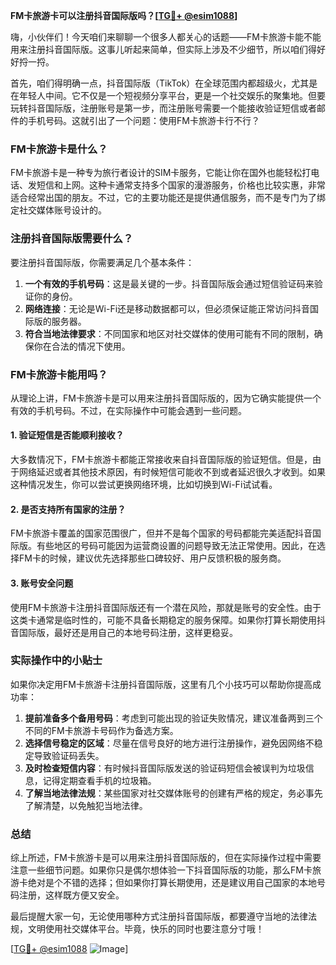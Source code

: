 **FM卡旅游卡可以注册抖音国际版吗？[[TG💪+ @esim1088](https://t.me/s/esim1088)]**

嗨，小伙伴们！今天咱们来聊聊一个很多人都关心的话题——FM卡旅游卡能不能用来注册抖音国际版。这事儿听起来简单，但实际上涉及不少细节，所以咱们得好好捋一捋。

首先，咱们得明确一点，抖音国际版（TikTok）在全球范围内都超级火，尤其是在年轻人中间。它不仅是一个短视频分享平台，更是一个社交娱乐的聚集地。但要玩转抖音国际版，注册账号是第一步，而注册账号需要一个能接收验证短信或者邮件的手机号码。这就引出了一个问题：使用FM卡旅游卡行不行？

### FM卡旅游卡是什么？

FM卡旅游卡是一种专为旅行者设计的SIM卡服务，它能让你在国外也能轻松打电话、发短信和上网。这种卡通常支持多个国家的漫游服务，价格也比较实惠，非常适合经常出国的朋友。不过，它的主要功能还是提供通信服务，而不是专门为了绑定社交媒体账号设计的。

### 注册抖音国际版需要什么？

要注册抖音国际版，你需要满足几个基本条件：

1. **一个有效的手机号码**：这是最关键的一步。抖音国际版会通过短信验证码来验证你的身份。
2. **网络连接**：无论是Wi-Fi还是移动数据都可以，但必须保证能正常访问抖音国际版的服务器。
3. **符合当地法律要求**：不同国家和地区对社交媒体的使用可能有不同的限制，确保你在合法的情况下使用。

### FM卡旅游卡能用吗？

从理论上讲，FM卡旅游卡是可以用来注册抖音国际版的，因为它确实能提供一个有效的手机号码。不过，在实际操作中可能会遇到一些问题。

#### 1. 验证短信是否能顺利接收？
大多数情况下，FM卡旅游卡都能正常接收来自抖音国际版的验证短信。但是，由于网络延迟或者其他技术原因，有时候短信可能收不到或者延迟很久才收到。如果这种情况发生，你可以尝试更换网络环境，比如切换到Wi-Fi试试看。

#### 2. 是否支持所有国家的注册？
FM卡旅游卡覆盖的国家范围很广，但并不是每个国家的号码都能完美适配抖音国际版。有些地区的号码可能因为运营商设置的问题导致无法正常使用。因此，在选择FM卡的时候，建议优先选择那些口碑较好、用户反馈积极的服务商。

#### 3. 账号安全问题
使用FM卡旅游卡注册抖音国际版还有一个潜在风险，那就是账号的安全性。由于这类卡通常是临时性的，可能不具备长期稳定的服务保障。如果你打算长期使用抖音国际版，最好还是用自己的本地号码注册，这样更稳妥。

### 实际操作中的小贴士

如果你决定用FM卡旅游卡注册抖音国际版，这里有几个小技巧可以帮助你提高成功率：

1. **提前准备多个备用号码**：考虑到可能出现的验证失败情况，建议准备两到三个不同的FM卡旅游卡号码作为备选方案。
2. **选择信号稳定的区域**：尽量在信号良好的地方进行注册操作，避免因网络不稳定导致验证码丢失。
3. **及时检查短信内容**：有时候抖音国际版发送的验证码短信会被误判为垃圾信息，记得定期查看手机的垃圾箱。
4. **了解当地法律法规**：某些国家对社交媒体账号的创建有严格的规定，务必事先了解清楚，以免触犯当地法律。

### 总结

综上所述，FM卡旅游卡是可以用来注册抖音国际版的，但在实际操作过程中需要注意一些细节问题。如果你只是偶尔想体验一下抖音国际版的功能，那么FM卡旅游卡绝对是个不错的选择；但如果你打算长期使用，还是建议用自己国家的本地号码注册，这样既方便又安全。

最后提醒大家一句，无论使用哪种方式注册抖音国际版，都要遵守当地的法律法规，文明使用社交媒体平台。毕竟，快乐的同时也要注意分寸哦！

[[TG💪+ @esim1088](https://t.me/s/esim1088) ![Image](https://i.postimg.cc/4NQfJmqS/Snipaste-2025-05-13-00-14-12.png)]
